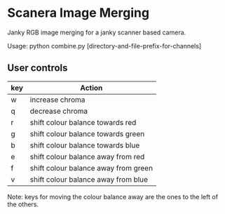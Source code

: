 Scanera Image Merging
=====================

Janky RGB image merging for a janky scanner based camera.

Usage: python combine.py [directory-and-file-prefix-for-channels]

User controls
-------------

| key | Action                               |
|-----|--------------------------------------|
| w   | increase chroma                      |
| q   | decrease chroma                      |
| r   | shift colour balance towards red     | 
| g   | shift colour balance towards green   | 
| b   | shift colour balance towards blue    |
| e   | shift colour balance away from red   | 
| f   | shift colour balance away from green | 
| v   | shift colour balance away from blue  | 

Note: keys for moving the colour balance away are the ones to the left of the others. 